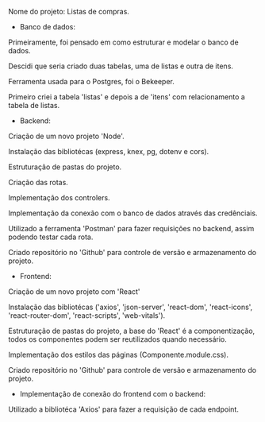 Nome do projeto: Listas de compras.

- Banco de dados:

Primeiramente, foi pensado em como estruturar e modelar o banco de dados.

Descidi que seria criado duas tabelas, uma de listas e outra de itens.

Ferramenta usada para o Postgres, foi o Bekeeper.

Primeiro criei a tabela 'listas' e depois a de 'itens' com relacionamento a tabela de listas.

- Backend:

Criação de um novo projeto 'Node'.

Instalação das bibliotécas (express, knex, pg, dotenv e cors).

Estruturação de pastas do projeto.

Criação das rotas.

Implementação dos controlers.

Implementação da conexão com o banco de dados através das credênciais.

Utilizado a ferramenta 'Postman' para fazer requisições no backend, assim podendo testar cada rota.

Criado repositório no 'Github' para controle de versão e armazenamento do projeto.

- Frontend:

Criação de um novo projeto com 'React'

Instalação das bibliotécas ('axios', 'json-server', 'react-dom', 'react-icons', 'react-router-dom', 'react-scripts', 'web-vitals').

Estruturação de pastas do projeto, a base do 'React' é a componentização, todos os componentes podem ser reutilizados quando necessário.

Implementação dos estilos das páginas (Componente.module.css).

Criado repositório no 'Github' para controle de versão e armazenamento do projeto.

- Implementação de conexão do frontend com o backend:

Utilizado a bibliotéca 'Axios' para fazer a requisição de cada endpoint.
